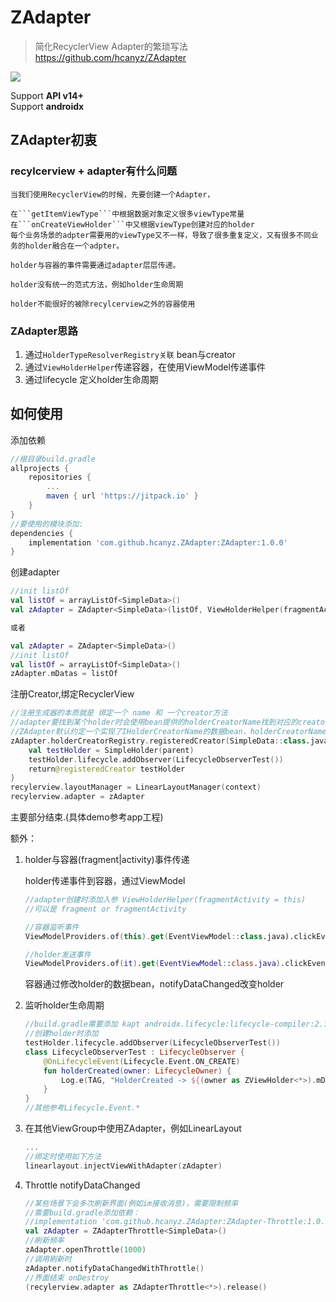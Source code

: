 ZAdapter
===

> 简化RecyclerView Adapter的繁琐写法  
> https://github.com/hcanyz/ZAdapter

[![](https://jitpack.io/v/hcanyz/ZAdapter.svg)](https://jitpack.io/#hcanyz/ZAdapter)

Support **API v14+**  
Support **androidx** 

## ZAdapter初衷

### recylcerview + adapter有什么问题

    当我们使用RecyclerView的时候，先要创建一个Adapter，  

    在```getItemViewType```中根据数据对象定义很多viewType常量   
    在```onCreateViewHolder```中又根据viewType创建对应的holder   
    每个业务场景的adpter需要用的viewType又不一样，导致了很多重复定义，又有很多不同业务的holder融合在一个adpter。

    holder与容器的事件需要通过adapter层层传递。

    holder没有统一的范式方法，例如holder生命周期

    holder不能很好的被除recylcerview之外的容器使用

### ZAdapter思路

1. 通过```HolderTypeResolverRegistry关联``` bean与creator
2. 通过```ViewHolderHelper```传递容器，在使用ViewModel传递事件
3. 通过lifecycle 定义holder生命周期

## 如何使用

添加依赖
```groovy
//根目录build.gradle
allprojects {
    repositories {
        ...
        maven { url 'https://jitpack.io' }
    }
}
//要使用的模块添加:
dependencies {
    implementation 'com.github.hcanyz.ZAdapter:ZAdapter:1.0.0'
}
```

创建adapter
```kotlin
//init listOf
val listOf = arrayListOf<SimpleData>()
val zAdapter = ZAdapter<SimpleData>(listOf, ViewHolderHelper(fragmentActivity = this))

或者

val zAdapter = ZAdapter<SimpleData>()
//init listOf
val listOf = arrayListOf<SimpleData>()
zAdapter.mDatas = listOf
```

注册Creator,绑定RecyclerView
```kotlin
//注册生成器的本质就是 绑定一个 name 和 一个creator方法
//adapter要找到某个holder时会使用bean提供的holderCreatorName找到对应的creator方法，生成holdre
//ZAdapter默认约定一个实现了IHolderCreatorName的数据bean，holderCreatorName返回当前类的全类名
zAdapter.holderCreatorRegistry.registeredCreator(SimpleData::class.java.name) { parent ->
    val testHolder = SimpleHolder(parent)
    testHolder.lifecycle.addObserver(LifecycleObserverTest())
    return@registeredCreator testHolder
}
recylerview.layoutManager = LinearLayoutManager(context)
recylerview.adapter = zAdapter
```
主要部分结束.(具体demo参考app工程)

额外：   
1. holder与容器(fragment|activity)事件传递

    holder传递事件到容器，通过ViewModel
    ```kotlin
    //adapter创建时添加入参 ViewHolderHelper(fragmentActivity = this)
    //可以是 fragment or fragmentActivity

    //容器监听事件
    ViewModelProviders.of(this).get(EventViewModel::class.java).clickEvent.observe(...)

    //holder发送事件
    ViewModelProviders.of(it).get(EventViewModel::class.java).clickEvent.postValue(...)
    ```
    容器通过修改holder的数据bean，notifyDataChanged改变holder
2. 监听holder生命周期
    ```kotlin
    //build.gradle需要添加 kapt androidx.lifecycle:lifecycle-compiler:2.1.0
    //创建holder时添加
    testHolder.lifecycle.addObserver(LifecycleObserverTest())
    class LifecycleObserverTest : LifecycleObserver {
        @OnLifecycleEvent(Lifecycle.Event.ON_CREATE)
        fun holderCreated(owner: LifecycleOwner) {
            Log.e(TAG, "HolderCreated -> ${(owner as ZViewHolder<*>).mData}")
        }
    }
    //其他参考Lifecycle.Event.*
    ```
3. 在其他ViewGroup中使用ZAdapter，例如LinearLayout
    ```kotlin
    ...
    //绑定时使用如下方法
    linearlayout.injectViewWithAdapter(zAdapter)
    ```
4. Throttle notifyDataChanged
    ```kotlin
    //某些场景下会多次刷新界面(例如im接收消息)，需要限制频率
    //需要build.gradle添加依赖： 
    //implementation 'com.github.hcanyz.ZAdapter:ZAdapter-Throttle:1.0.0'
    val zAdapter = ZAdapterThrottle<SimpleData>()
    //刷新频率
    zAdapter.openThrottle(1000)
    //调用刷新时
    zAdapter.notifyDataChangedWithThrottle()
    //界面结束 onDestroy
    (recylerview.adapter as ZAdapterThrottle<*>).release()
    ```